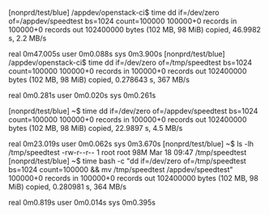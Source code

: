 
[nonprd/test/blue] /appdev/openstack-ci$ time dd if=/dev/zero of=/appdev/speedtest bs=1024 count=100000
100000+0 records in
100000+0 records out
102400000 bytes (102 MB, 98 MiB) copied, 46.9982 s, 2.2 MB/s

real	0m47.005s
user	0m0.088s
sys	0m3.900s
[nonprd/test/blue] /appdev/openstack-ci$ time dd if=/dev/zero of=/tmp/speedtest bs=1024 count=100000
100000+0 records in
100000+0 records out
102400000 bytes (102 MB, 98 MiB) copied, 0.278643 s, 367 MB/s

real	0m0.281s
user	0m0.020s
sys	0m0.261s

[nonprd/test/blue] ~$ time dd if=/dev/zero of=/appdev/speedtest bs=1024 count=100000
100000+0 records in
100000+0 records out
102400000 bytes (102 MB, 98 MiB) copied, 22.9897 s, 4.5 MB/s

real	0m23.019s
user	0m0.062s
sys	0m3.670s
[nonprd/test/blue] ~$ ls -lh /tmp/speedtest
-rw-r--r-- 1 root root 98M Mar 18 09:47 /tmp/speedtest
[nonprd/test/blue] ~$ time bash -c "dd if=/dev/zero of=/tmp/speedtest bs=1024 count=100000 && mv /tmp/speedtest /appdev/speedtest"
100000+0 records in
100000+0 records out
102400000 bytes (102 MB, 98 MiB) copied, 0.280981 s, 364 MB/s

real	0m0.819s
user	0m0.014s
sys	0m0.395s
